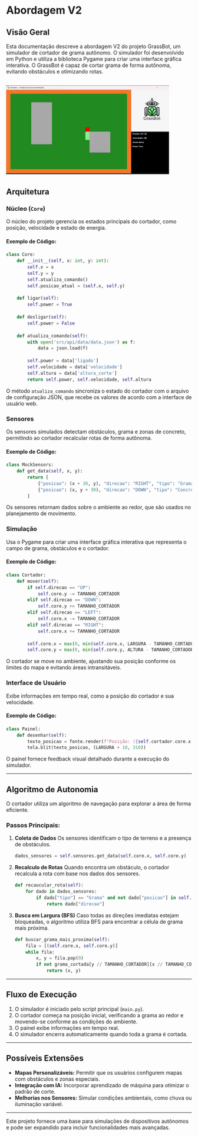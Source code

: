 # Abordagem V2

## Visão Geral
Esta documentação descreve a abordagem V2 do projeto GrassBot, um simulador de cortador de grama autônomo. O simulador foi desenvolvido em Python e utiliza a biblioteca Pygame para criar uma interface gráfica interativa. O GrassBot é capaz de cortar grama de forma autônoma, evitando obstáculos e otimizando rotas.


![Abordagem V2](https://raw.githubusercontent.com/PI2-GrassBot/Docs/f6502e73a82b199e4432b45a43b3f6cfd3267995/assets/v2.gif)
---

## Arquitetura

### Núcleo (`Core`)
O núcleo do projeto gerencia os estados principais do cortador, como posição, velocidade e estado de energia.

#### Exemplo de Código:
```python
class Core:
    def __init__(self, x: int, y: int):
        self.x = x
        self.y = y
        self.atualiza_comando()
        self.posicao_atual = (self.x, self.y)

    def ligar(self):
        self.power = True

    def desligar(self):
        self.power = False

    def atualiza_comando(self):
        with open('src/api/data/data.json') as f:
            data = json.load(f)

        self.power = data['ligado']
        self.velocidade = data['velocidade']
        self.altura = data['altura_corte']
        return self.power, self.velocidade, self.altura
```

O método `atualiza_comando` sincroniza o estado do cortador com o arquivo de configuração JSON, que recebe os valores de acordo com a interface de usuário web.

### Sensores
Os sensores simulados detectam obstáculos, grama e zonas de concreto, permitindo ao cortador recalcular rotas de forma autônoma.

#### Exemplo de Código:
```python
class MockSensors:
    def get_data(self, x, y):
        return [
            {"posicao": (x + 30, y), "direcao": "RIGHT", "tipo": "Grama"},
            {"posicao": (x, y + 30), "direcao": "DOWN", "tipo": "Concreto"}
        ]
```
Os sensores retornam dados sobre o ambiente ao redor, que são usados no planejamento de movimento.

### Simulação
Usa o Pygame para criar uma interface gráfica interativa que representa o campo de grama, obstáculos e o cortador.

#### Exemplo de Código:
```python
class Cortador:
    def mover(self):
        if self.direcao == "UP":
            self.core.y -= TAMANHO_CORTADOR
        elif self.direcao == "DOWN":
            self.core.y += TAMANHO_CORTADOR
        elif self.direcao == "LEFT":
            self.core.x -= TAMANHO_CORTADOR
        elif self.direcao == "RIGHT":
            self.core.x += TAMANHO_CORTADOR

        self.core.x = max(0, min(self.core.x, LARGURA - TAMANHO_CORTADOR))
        self.core.y = max(0, min(self.core.y, ALTURA - TAMANHO_CORTADOR))
```
O cortador se move no ambiente, ajustando sua posição conforme os limites do mapa e evitando áreas intransitáveis.

### Interface de Usuário
Exibe informações em tempo real, como a posição do cortador e sua velocidade.

#### Exemplo de Código:
```python
class Painel:
    def desenhar(self):
        texto_posicao = fonte.render(f"Posição: ({self.cortador.core.x // TAMANHO_CORTADOR}, {self.cortador.core.y // TAMANHO_CORTADOR})", True, COR_TEXTO)
        tela.blit(texto_posicao, (LARGURA + 10, 310))
```
O painel fornece feedback visual detalhado durante a execução do simulador.

---

## Algoritmo de Autonomia
O cortador utiliza um algoritmo de navegação para explorar a área de forma eficiente.

### Passos Principais:
1. **Coleta de Dados**
   Os sensores identificam o tipo de terreno e a presença de obstáculos.

   ```python
   dados_sensores = self.sensores.get_data(self.core.x, self.core.y)
   ```

2. **Recalculo de Rotas**
   Quando encontra um obstáculo, o cortador recalcula a rota com base nos dados dos sensores.

   ```python
   def recaucular_rota(self):
       for dado in dados_sensores:
           if dado["tipo"] == "Grama" and not dado["posicao"] in self.visitados:
               return dado["direcao"]
   ```

3. **Busca em Largura (BFS)**
   Caso todas as direções imediatas estejam bloqueadas, o algoritmo utiliza BFS para encontrar a célula de grama mais próxima.

   ```python
   def buscar_grama_mais_proxima(self):
       fila = [(self.core.x, self.core.y)]
       while fila:
           x, y = fila.pop(0)
           if not grama_cortada[y // TAMANHO_CORTADOR][x // TAMANHO_CORTADOR]:
               return (x, y)
   ```

---

## Fluxo de Execução
1. O simulador é iniciado pelo script principal (`main.py`).
2. O cortador começa na posição inicial, verificando a grama ao redor e movendo-se conforme as condições do ambiente.
3. O painel exibe informações em tempo real.
4. O simulador encerra automaticamente quando toda a grama é cortada.

---

## Possíveis Extensões
- **Mapas Personalizáveis:** Permitir que os usuários configurem mapas com obstáculos e zonas especiais.
- **Integração com IA:** Incorporar aprendizado de máquina para otimizar o padrão de corte.
- **Melhorias nos Sensores:** Simular condições ambientais, como chuva ou iluminação variável.

---

Este projeto fornece uma base para simulações de dispositivos autônomos e pode ser expandido para incluir funcionalidades mais avançadas.
